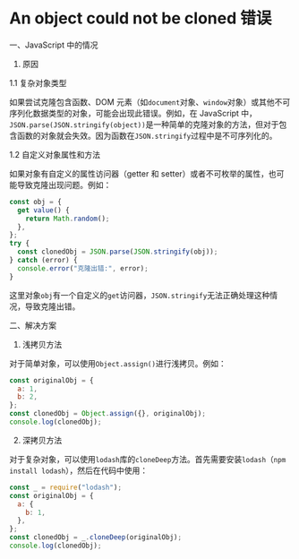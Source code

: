 # An object could not be cloned 错误

一、JavaScript 中的情况

1. 原因

1.1 复杂对象类型

如果尝试克隆包含函数、DOM 元素（如`document`对象、`window`对象）或其他不可序列化数据类型的对象，可能会出现此错误。例如，在 JavaScript 中，`JSON.parse(JSON.stringify(object))`是一种简单的克隆对象的方法，但对于包含函数的对象就会失效。因为函数在`JSON.stringify`过程中是不可序列化的。

1.2 自定义对象属性和方法

如果对象有自定义的属性访问器（getter 和 setter）或者不可枚举的属性，也可能导致克隆出现问题。例如：

```javascript
const obj = {
  get value() {
    return Math.random();
  },
};
try {
  const clonedObj = JSON.parse(JSON.stringify(obj));
} catch (error) {
  console.error("克隆出错:", error);
}
```

这里对象`obj`有一个自定义的`get`访问器，`JSON.stringify`无法正确处理这种情况，导致克隆出错。

二、解决方案

1. 浅拷贝方法

对于简单对象，可以使用`Object.assign()`进行浅拷贝。例如：

```javascript
const originalObj = {
  a: 1,
  b: 2,
};
const clonedObj = Object.assign({}, originalObj);
console.log(clonedObj);
```

2. 深拷贝方法

对于复杂对象，可以使用`lodash`库的`cloneDeep`方法。首先需要安装`lodash`（`npm install lodash`），然后在代码中使用：

```javascript
const _ = require("lodash");
const originalObj = {
  a: {
    b: 1,
  },
};
const clonedObj = _.cloneDeep(originalObj);
console.log(clonedObj);
```
